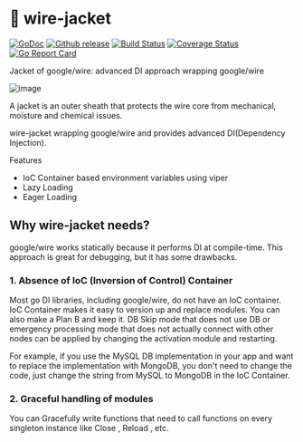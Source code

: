 # 🧰 wire-jacket 
[![GoDoc][doc-img]][doc] [![Github release][release-img]][release] [![Build Status][ci-img]][ci] [![Coverage Status][cov-img]][cov] [![Go Report Card][report-card-img]][report-card]

Jacket of google/wire: advanced DI approach wrapping google/wire

![image](https://user-images.githubusercontent.com/24886864/132741198-7a92ef0a-7d59-4f3a-933c-fd5e830a31a4.png)

A jacket is an outer sheath that protects the wire core from mechanical, moisture and chemical issues.

wire-jacket wrapping google/wire and provides advanced DI(Dependency Injection).


Features
- IoC Container based environment variables using viper
- Lazy Loading
- Eager Loading


## Why wire-jacket needs?
google/wire works statically because it performs DI at compile-time.
This approach is great for debugging, but it has some drawbacks.

### 1. Absence of IoC (Inversion of Control) Container

Most go DI libraries, including google/wire, do not have an IoC container. IoC Container makes it easy to version up and replace modules. You can also make a Plan B and keep it. DB Skip mode that does not use DB or emergency processing mode that does not actually connect with other nodes can be applied by changing the activation module and restarting.

For example, if you use the MySQL DB implementation in your app and want to replace the implementation with MongoDB, you don't need to change the code, just change the string from MySQL to MongoDB in the IoC Container.

### 2. Graceful handling of modules
You can Gracefully write functions that need to call functions on every singleton instance like Close , Reload , etc.


[doc-img]: http://img.shields.io/badge/GoDoc-Reference-blue.svg
[doc]: https://pkg.go.dev/github.com/bang9211/wire-jacket

[release-img]: https://img.shields.io/github/release/bang9211/wire-jacket.svg
[release]: https://github.com/bang9211/wire-jacket/releases

[ci-img]: https://github.com/bang9211/wire-jacket/actions/workflows/go.yml/badge.svg
[ci]: https://github.com/bang9211/wire-jacket/actions/workflows/go.yml

[cov-img]: https://codecov.io/gh/bang9211/wire-jacket/branch/main/graph/badge.svg
[cov]: https://codecov.io/gh/bang9211/wire-jacket/branch/main

[report-card-img]: https://goreportcard.com/badge/github.com/bang9211/wire-jacket
[report-card]: https://goreportcard.com/report/github.com/bang9211/wire-jacket

[release-policy]: https://golang.org/doc/devel/release.html#policy
